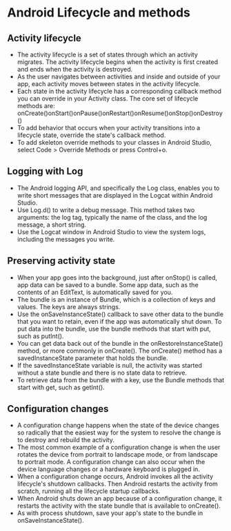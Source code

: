 # Android Lifecycle and methods

## Activity lifecycle

- The activity lifecycle is a set of states through which an activity migrates. The activity lifecycle begins when the activity is first created and ends when the activity is destroyed.
- As the user navigates between activities and inside and outside of your app, each activity moves between states in the activity lifecycle.
- Each state in the activity lifecycle has a corresponding callback method you can override in your Activity class. The core set of lifecycle methods are: onCreate()onStart()onPause()onRestart()onResume()onStop()onDestroy()
- To add behavior that occurs when your activity transitions into a lifecycle state, override the state's callback method.
- To add skeleton override methods to your classes in Android Studio, select Code > Override Methods or press Control+o.

## Logging with Log

- The Android logging API, and specifically the Log class, enables you to write short messages that are displayed in the Logcat within Android Studio.
- Use Log.d() to write a debug message. This method takes two arguments: the log tag, typically the name of the class, and the log message, a short string.
- Use the Logcat window in Android Studio to view the system logs, including the messages you write.

## Preserving activity state

- When your app goes into the background, just after onStop() is called, app data can be saved to a bundle. Some app data, such as the contents of an EditText, is automatically saved for you.
- The bundle is an instance of Bundle, which is a collection of keys and values. The keys are always strings.
- Use the onSaveInstanceState() callback to save other data to the bundle that you want to retain, even if the app was automatically shut down. To put data into the bundle, use the bundle methods that start with put, such as putInt().
- You can get data back out of the bundle in the onRestoreInstanceState() method, or more commonly in onCreate(). The onCreate() method has a savedInstanceState parameter that holds the bundle.
- If the savedInstanceState variable is null, the activity was started without a state bundle and there is no state data to retrieve.
- To retrieve data from the bundle with a key, use the Bundle methods that start with get, such as getInt().

## Configuration changes

- A configuration change happens when the state of the device changes so radically that the easiest way for the system to resolve the change is to destroy and rebuild the activity.
- The most common example of a configuration change is when the user rotates the device from portrait to landscape mode, or from landscape to portrait mode. A configuration change can also occur when the device language changes or a hardware keyboard is plugged in.
- When a configuration change occurs, Android invokes all the activity lifecycle's shutdown callbacks. Then Android restarts the activity from scratch, running all the lifecycle startup callbacks.
- When Android shuts down an app because of a configuration change, it restarts the activity with the state bundle that is available to onCreate().
- As with process shutdown, save your app's state to the bundle in onSaveInstanceState().
